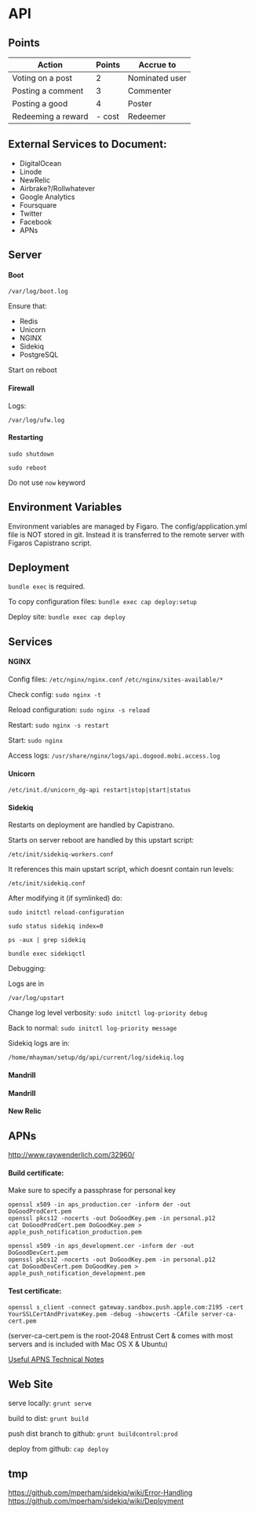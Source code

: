 API
=================

Points
---

Action             |Points |Accrue to
-------------------|-------|-------
Voting on a post   |      2|Nominated user
Posting a comment  |      3|Commenter
Posting a good     |      4|Poster
Redeeming a reward | - cost|Redeemer

External Services to Document:
---

* DigitalOcean
* Linode
* NewRelic
* Airbrake?/Rollwhatever
* Google Analytics
* Foursquare
* Twitter
* Facebook
* APNs

Server
---

#### Boot

`/var/log/boot.log`

Ensure that:

* Redis
* Unicorn
* NGINX
* Sidekiq
* PostgreSQL

Start on reboot

#### Firewall

Logs:

`/var/log/ufw.log`

#### Restarting

`sudo shutdown`

`sudo reboot`

Do not use `now` keyword

Environment Variables
---

Environment variables are managed by Figaro.  The config/application.yml
file is NOT stored in git. Instead it is transferred to the remote server with
Figaros Capistrano script.

Deployment
---

`bundle exec` is required.

To copy configuration files: `bundle exec cap deploy:setup`

Deploy site: `bundle exec cap deploy`

Services
---

#### NGINX

Config files:
`/etc/nginx/nginx.conf`
`/etc/nginx/sites-available/*`

Check config:
`sudo nginx -t`

Reload configuration:
`sudo nginx -s reload`

Restart:
`sudo nginx -s restart`

Start:
`sudo nginx`

Access logs:
`/usr/share/nginx/logs/api.dogood.mobi.access.log`

#### Unicorn

`/etc/init.d/unicorn_dg-api restart|stop|start|status`

#### Sidekiq

Restarts on deployment are handled by Capistrano.

Starts on server reboot are handled by this upstart script:

`/etc/init/sidekiq-workers.conf`

It references this main upstart script, which doesnt contain run levels:

`/etc/init/sidekiq.conf`

After modifying it (if symlinked) do:

`sudo initctl reload-configuration`

`sudo status sidekiq index=0`

`ps -aux | grep sidekiq`

`bundle exec sidekiqctl`

Debugging:

Logs are in

`/var/log/upstart`

Change log level verbosity:
`sudo initctl log-priority debug`

Back to normal:
`sudo initctl log-priority message`

Sidekiq logs are in:

`/home/mhayman/setup/dg/api/current/log/sidekiq.log`

#### Mandrill

#### Mandrill

#### New Relic


APNs
----

http://www.raywenderlich.com/32960/

#### Build certificate:

Make sure to specify a passphrase for personal key

    openssl x509 -in aps_production.cer -inform der -out DoGoodProdCert.pem
    openssl pkcs12 -nocerts -out DoGoodKey.pem -in personal.p12
    cat DoGoodProdCert.pem DoGoodKey.pem > apple_push_notification_production.pem

    openssl x509 -in aps_development.cer -inform der -out DoGoodDevCert.pem
    openssl pkcs12 -nocerts -out DoGoodKey.pem -in personal.p12
    cat DoGoodDevCert.pem DoGoodKey.pem > apple_push_notification_development.pem

#### Test certificate:

`openssl s_client -connect gateway.sandbox.push.apple.com:2195 -cert YourSSLCertAndPrivateKey.pem -debug -showcerts -CAfile server-ca-cert.pem`

(server-ca-cert.pem is the root-2048 Entrust Cert & comes with most servers and is included with Mac OS X & Ubuntu)

[Useful APNS Technical Notes](https://developer.apple.com/library/ios/technotes/tn2265/_index.html)
[](https://developer.apple.com/library/ios/documentation/NetworkingInternet/Conceptual/RemoteNotificationsPG/Chapters/CommunicatingWIthAPS.html)

Web Site
----

serve locally: `grunt serve`

build to dist: `grunt build`

push dist branch to github: `grunt buildcontrol:prod`

deploy from github: `cap deploy`

tmp
---

https://github.com/mperham/sidekiq/wiki/Error-Handling
https://github.com/mperham/sidekiq/wiki/Deployment

